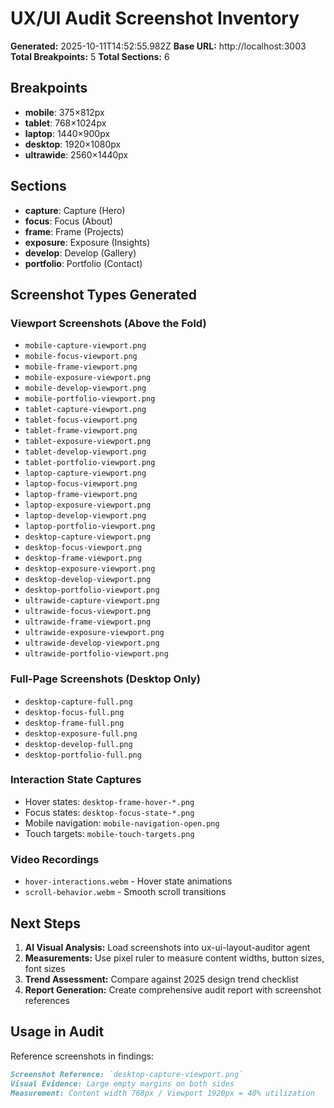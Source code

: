 # UX/UI Audit Screenshot Inventory

**Generated:** 2025-10-11T14:52:55.982Z
**Base URL:** http://localhost:3003
**Total Breakpoints:** 5
**Total Sections:** 6

## Breakpoints

- **mobile**: 375×812px
- **tablet**: 768×1024px
- **laptop**: 1440×900px
- **desktop**: 1920×1080px
- **ultrawide**: 2560×1440px

## Sections

- **capture**: Capture (Hero)
- **focus**: Focus (About)
- **frame**: Frame (Projects)
- **exposure**: Exposure (Insights)
- **develop**: Develop (Gallery)
- **portfolio**: Portfolio (Contact)

## Screenshot Types Generated

### Viewport Screenshots (Above the Fold)
- `mobile-capture-viewport.png`
- `mobile-focus-viewport.png`
- `mobile-frame-viewport.png`
- `mobile-exposure-viewport.png`
- `mobile-develop-viewport.png`
- `mobile-portfolio-viewport.png`
- `tablet-capture-viewport.png`
- `tablet-focus-viewport.png`
- `tablet-frame-viewport.png`
- `tablet-exposure-viewport.png`
- `tablet-develop-viewport.png`
- `tablet-portfolio-viewport.png`
- `laptop-capture-viewport.png`
- `laptop-focus-viewport.png`
- `laptop-frame-viewport.png`
- `laptop-exposure-viewport.png`
- `laptop-develop-viewport.png`
- `laptop-portfolio-viewport.png`
- `desktop-capture-viewport.png`
- `desktop-focus-viewport.png`
- `desktop-frame-viewport.png`
- `desktop-exposure-viewport.png`
- `desktop-develop-viewport.png`
- `desktop-portfolio-viewport.png`
- `ultrawide-capture-viewport.png`
- `ultrawide-focus-viewport.png`
- `ultrawide-frame-viewport.png`
- `ultrawide-exposure-viewport.png`
- `ultrawide-develop-viewport.png`
- `ultrawide-portfolio-viewport.png`

### Full-Page Screenshots (Desktop Only)
- `desktop-capture-full.png`
- `desktop-focus-full.png`
- `desktop-frame-full.png`
- `desktop-exposure-full.png`
- `desktop-develop-full.png`
- `desktop-portfolio-full.png`

### Interaction State Captures
- Hover states: `desktop-frame-hover-*.png`
- Focus states: `desktop-focus-state-*.png`
- Mobile navigation: `mobile-navigation-open.png`
- Touch targets: `mobile-touch-targets.png`

### Video Recordings
- `hover-interactions.webm` - Hover state animations
- `scroll-behavior.webm` - Smooth scroll transitions

## Next Steps

1. **AI Visual Analysis:** Load screenshots into ux-ui-layout-auditor agent
2. **Measurements:** Use pixel ruler to measure content widths, button sizes, font sizes
3. **Trend Assessment:** Compare against 2025 design trend checklist
4. **Report Generation:** Create comprehensive audit report with screenshot references

## Usage in Audit

Reference screenshots in findings:
```markdown
Screenshot Reference: `desktop-capture-viewport.png`
Visual Evidence: Large empty margins on both sides
Measurement: Content width 768px / Viewport 1920px = 40% utilization
```
